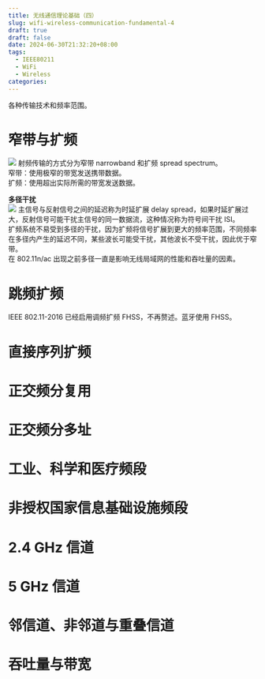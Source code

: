 ```yaml
---
title: 无线通信理论基础（四）
slug: wifi-wireless-communication-fundamental-4
draft: true
draft: false
date: 2024-06-30T21:32:20+08:00
tags:
  - IEEE80211
  - WiFi
  - Wireless
categories:
---
```



各种传输技术和频率范围。<br>

# 窄带与扩频
![](https://img.jacksonwang28.top/2024/06/13e863e07b7ef254346f03794ad711df.png)
射频传输的方式分为窄带 narrowband 和扩频 spread spectrum。<br>
窄带：使用极窄的带宽发送携带数据。<br>
扩频：使用超出实际所需的带宽发送数据。<br>

**多径干扰**<br>
![](https://img.jacksonwang28.top/2024/06/3b0bac646faef2045c408753b7248cc6.png)
主信号与反射信号之间的延迟称为时延扩展 delay spread，如果时延扩展过大，反射信号可能干扰主信号的同一数据流，这种情况称为符号间干扰 ISI。<br>
扩频系统不易受到多径的干扰，因为扩频将信号扩展到更大的频率范围，不同频率在多径内产生的延迟不同，某些波长可能受干扰，其他波长不受干扰，因此优于窄带。<br>
在 802.11n/ac 出现之前多径一直是影响无线局域网的性能和吞吐量的因素。<br>

# 跳频扩频
IEEE 802.11-2016 已经启用调频扩频 FHSS，不再赘述。蓝牙使用 FHSS。<br>

# 直接序列扩频



# 正交频分复用



# 正交频分多址



# 工业、科学和医疗频段


# 非授权国家信息基础设施频段


# 2.4 GHz 信道


# 5 GHz 信道


# 邻信道、非邻道与重叠信道



# 吞吐量与带宽

